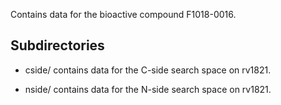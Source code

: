 Contains data for the bioactive compound F1018-0016.

## Subdirectories

- cside/ contains data for the C-side search space on rv1821.

- nside/ contains data for the N-side search space on rv1821.

